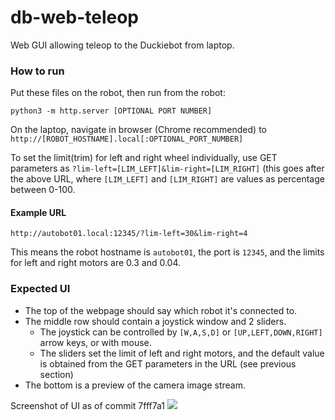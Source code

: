 # db-web-teleop

Web GUI allowing teleop to the Duckiebot from laptop.

### How to run

Put these files on the robot, then run from the robot:
```
python3 -m http.server [OPTIONAL PORT NUMBER]
```

On the laptop, navigate in browser (Chrome recommended) to `http://[ROBOT_HOSTNAME].local[:OPTIONAL_PORT_NUMBER]`

To set the limit(trim) for left and right wheel individually, use GET parameters as `?lim-left=[LIM_LEFT]&lim-right=[LIM_RIGHT]` (this goes after the above URL, where `[LIM_LEFT]` and `[LIM_RIGHT]` are values as percentage between 0-100.

#### Example URL

```
http://autobot01.local:12345/?lim-left=30&lim-right=4
```

This means the robot hostname is `autobot01`, the port is `12345`, and the limits for left and right motors are 0.3 and 0.04.


### Expected UI

* The top of the webpage should say which robot it's connected to.
* The middle row should contain a joystick window and 2 sliders.
  * The joystick can be controlled by `[W,A,S,D]` or `[UP,LEFT,DOWN,RIGHT]` arrow keys, or with mouse.
  * The sliders set the limit of left and right motors, and the default value is obtained from the GET parameters in the URL (see previous section)
* The bottom is a preview of the camera image stream.

Screenshot of UI as of commit 7fff7a1
![](https://polybox.ethz.ch/index.php/s/Z2VfjDywtkfvkyb/download)

